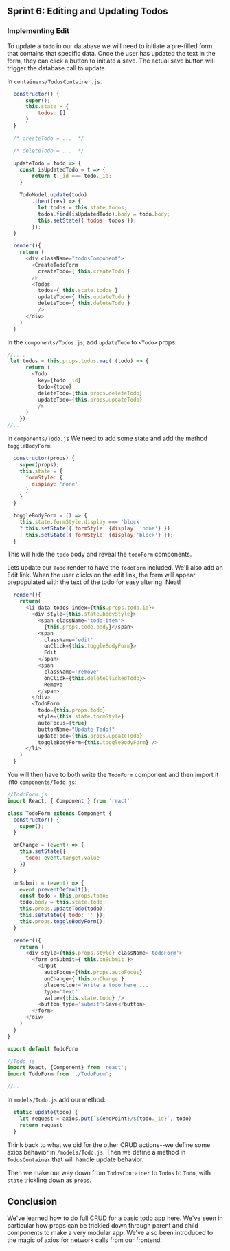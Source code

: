 ## Sprint 6: Editing and Updating Todos

### Implementing Edit

To update a `todo` in our database we will need to initiate a pre-filled form that contains that specific data.  Once the user has updated the text in the form, they can click a button to initiate a save. The actual save button will trigger the database call to update.  

In `containers/TodosContainer.js`:

```js
  constructor() {
      super();
      this.state = {
          todos: []
      }
  }

  /* createTodo = ...  */

  /* deleteTodo = ...  */

  updateTodo = todo => {
    const isUpdatedTodo = t => {
        return t._id === todo._id;
    }

    TodoModel.update(todo)
        .then((res) => {
          let todos = this.state.todos;
          todos.find(isUpdatedTodo).body = todo.body;
          this.setState({ todos: todos });
        });
  }

  render(){
    return (
      <div className="todosComponent">
        <CreateTodoForm
          createTodo={ this.createTodo }
        />
        <Todos
          todos={ this.state.todos }
          updateTodo={ this.updateTodo } 
          deleteTodo={ this.deleteTodo }
          />
      </div>
    )
  }
```

In the `components/Todos.js`, add `updateTodo` to `<Todo>` props:

```js
//....
 let todos = this.props.todos.map( (todo) => {
      return (
        <Todo
          key={todo._id}
          todo={todo}
          deleteTodo={this.props.deleteTodo}
          updateTodo={this.props.updateTodo} 
          />
      )
    })
//...
```

<!-- Todo changes -->
In `components/Todo.js` We need to add some state and add the method  `toggleBodyForm`:

```js
  constructor(props) {
    super(props);
    this.state = {
      formStyle: {
        display: 'none'
      }
    }
  }

  toggleBodyForm = () => {
    this.state.formStyle.display === 'block'
    ? this.setState({ formStyle: {display: 'none'} })
    : this.setState({ formStyle: {display:'block'} });
  }
```

This will hide the `todo` body and reveal the `todoForm` components.

Lets update our `Todo` render to have the `TodoForm` included. We'll also add an Edit link. When the user clicks on the edit link, the form will appear prepopulated with the text of the todo for easy altering. Neat!

```js
  render(){
    return(
      <li data-todos-index={this.props.todo.id}>
        <div style={this.state.bodyStyle}>
          <span className="todo-item">
            {this.props.todo.body}</span>
          <span
            className='edit' 
            onClick={this.toggleBodyForm}>
            Edit
          </span>
          <span
            className='remove' 
            onClick={this.deleteClickedTodo}>
            Remove
          </span>
        </div>
        <TodoForm 
          todo={this.props.todo}
          style={this.state.formStyle}
          autoFocus={true}
          buttonName="Update Todo!"
          updateTodo={this.props.updateTodo}
          toggleBodyForm={this.toggleBodyForm} />
      </li> 
    )
  }
```

You will then have to both write the `TodoForm` component and then import it into `components/Todo.js`:

```js
//TodoForm.js
import React, { Component } from 'react'

class TodoForm extends Component {
  constructor() {
    super();
  }

  onChange = (event) => {
    this.setState({
      todo: event.target.value
    })
  }

  onSubmit = (event) => {
    event.preventDefault();
    const todo = this.props.todo;
    todo.body = this.state.todo;
    this.props.updateTodo(todo);
    this.setState({ todo: '' });
    this.props.toggleBodyForm();
  }

  render(){
    return (
      <div style={this.props.style} className='todoForm'>
        <form onSubmit={ this.onSubmit }>
          <input
            autoFocus={this.props.autoFocus}
            onChange={ this.onChange }
            placeholder='Write a todo here ...'
            type='text'
            value={this.state.todo} />
          <button type='submit'>Save</button>
        </form>
      </div>
    )
  }
}

export default TodoForm

```

```js
//Todo.js
import React, {Component} from 'react';
import TodoForm from './TodoForm';

//...
```

In `models/Todo.js` add our method:

```js
  static update(todo) {
    let request = axios.put(`${endPoint}/${todo._id}`, todo)
    return request
  }
```

Think back to what we did for the other CRUD actions--we define some axios behavior in `/models/Todo.js`. Then we define a method in `TodosContainer` that will handle update behavior.

Then we make our way down from `TodosContainer` to `Todos` to `Todo`, with `state` trickling down as `props`.

## Conclusion

We've learned how to do full CRUD for a basic todo app here. We've seen in particular how props can be trickled down through parent and child components to make a very modular app. We've also been introduced to the magic of axios for network calls from our frontend.
